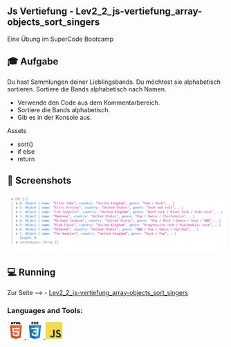 ## Js Vertiefung - Lev2_2_js-vertiefung_array-objects_sort_singers

Eine Übung im SuperCode Bootcamp

## 🎓 Aufgabe

Du hast Sammlungen deiner Lieblingsbands. Du möchtest sie alphabetisch sortieren.
Sortiere die Bands alphabetisch nach Namen.

- Verwende den Code aus dem Kommentarbereich.
- Sortiere die Bands alphabetisch.
- Gib es in der Konsole aus.

Assets

- sort()
- if else
- return

## 📸 Screenshots

![App Screenshot](assets/img/screen.png)

## 💻 Running

Zur Seite —> - [Lev2_2_js-vertiefung_array-objects_sort_singers](https://mukkez.github.io/Bootcamp/tasks/Day_70/Lev2_2_js-vertiefung_array-objects_sort_singers/)

<p align="left">
</p>

<h3 align="left">Languages and Tools:</h3>
<p align="left"> <a href="https://www.w3schools.com/html/" target="_blank" rel="noreferrer"> <img src="https://raw.githubusercontent.com/devicons/devicon/master/icons/html5/html5-original-wordmark.svg" alt="html5" width="40" height="40"/> </a>
<a href="https://www.w3schools.com/css/" target="_blank" rel="noreferrer"> <img src="https://raw.githubusercontent.com/devicons/devicon/master/icons/css3/css3-original-wordmark.svg" alt="css3" width="40" height="40"/> </a> 
<a href="https://www.w3schools.com/css/" target="_blank" rel="noreferrer"> <img src="https://raw.githubusercontent.com/devicons/devicon/master/icons/javascript/javascript-original.svg" alt="css3" width="40" height="40"/> </a> </p>
